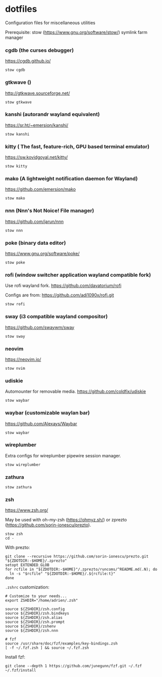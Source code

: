 # dotfiles

Configuration files for miscellaneous utilities

Prerequisite: stow (https://www.gnu.org/software/stow/) symlink farm manager

### cgdb (the curses debugger)

https://cgdb.github.io/

```
stow cgdb
```

### gtkwave ()

http://gtkwave.sourceforge.net/

```
stow gtkwave
```

### kanshi (autorandr wayland equivalent)

https://sr.ht/~emersion/kanshi/

```
stow kanshi
```

### kitty ( The fast, feature-rich, GPU based terminal emulator)

https://sw.kovidgoyal.net/kitty/

```
stow kitty
```

### mako (A lightweight notification daemon for Wayland)

https://github.com/emersion/mako

```
stow mako
```

### nnn (Nnn's Not Noice! File manager)

https://github.com/jarun/nnn

```
stow nnn
```

### poke (binary data editor)

https://www.gnu.org/software/poke/

```
stow poke
```

### rofi (window switcher application wayland compatible fork)

Use rofi wayland fork.
https://github.com/davatorium/rofi

Configs are from:
https://github.com/adi1090x/rofi.git

```
stow rofi
```

### sway (i3 compatible wayland compositor)

https://github.com/swaywm/sway

```
stow sway
```

### neovim

https://neovim.io/

```
stow nvim
```

### udiskie

Automounter for removable media.
https://github.com/coldfix/udiskie

```
stow waybar
```

### waybar (customizable waylan bar)

https://github.com/Alexays/Waybar

```
stow waybar
```

### wireplumber

Extra configs for wireplumber pipewire session manager.

```
stow wireplumber
```

### zathura

```
stow zathura
```

### zsh

https://www.zsh.org/

May be used with oh-my-zsh (https://ohmyz.sh/) or
zprezto (https://github.com/sorin-ionescu/prezto).

```
stow zsh
cd -
```

With prezto:
```
git clone --recursive https://github.com/sorin-ionescu/prezto.git "${ZDOTDIR:-$HOME}/.zprezto"
setopt EXTENDED_GLOB
for rcfile in "${ZDOTDIR:-$HOME}"/.zprezto/runcoms/^README.md(.N); do
  ln -s "$rcfile" "${ZDOTDIR:-$HOME}/.${rcfile:t}"
done
```

`.zshrc` customization:
```
# Customize to your needs...
export ZSHDIR="/home/adrien/.zsh"

source ${ZSHDIR}/zsh.config
source ${ZSHDIR}/zsh.bindkeys
source ${ZSHDIR}/zsh.alias
source ${ZSHDIR}/zsh.prompt
source ${ZSHDIR}/zshenv
source ${ZSHDIR}/zsh.nnn

# fzf
source /usr/share/doc/fzf/examples/key-bindings.zsh
[ -f ~/.fzf.zsh ] && source ~/.fzf.zsh
```

Install fzf:
```
git clone --depth 1 https://github.com/junegunn/fzf.git ~/.fzf
~/.fzf/install
```

